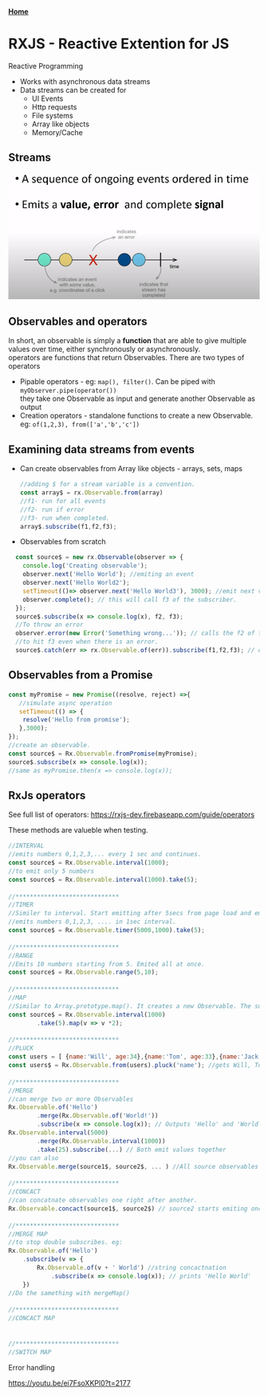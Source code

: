 **[Home](../../index.md)**  
# RXJS - Reactive Extention for JS
Reactive Programming

- Works with asynchronous data streams
- Data streams can be created for
  - UI Events
  - Http requests
  - File systems
  - Array like objects
  - Memory/Cache
  
## Streams
<img src="/assets/images/rxjs-stream.png" alt="drawing" width="600"/>

## Observables and operators
In short, an observable is simply a **function** that are able to give multiple values over time, either synchronously or asynchronously.   
operators are functions that return Observables. There are two types of operators    
- Pipable operators - eg: ```map(), filter()```. Can be piped with ```myObserver.pipe(operator())```     
		 they take one Observable as input and generate another Observable as output      
- Creation operators - standalone functions to create a new Observable. eg: ```of(1,2,3), from(['a','b','c'])```

## Examining data streams from events

- Can create observables from Array like objects - arrays, sets, maps 
  ```js
  //adding $ for a stream variable is a convention.
  const array$ = rx.Observable.from(array)
  //f1- run for all events
  //f2- run if error
  //f3- run when completed.
  array$.subscribe(f1,f2,f3); 
  ```
- Observables from scratch

```js
  const source$ = new rx.Observable(observer => {
  	console.log('Creating observable');
	observer.next('Hello World'); //emiting an event
	observer.next('Hello World2');
	setTimeout(()=> observer.next('Hello World3'), 3000); //emit next value after 3 secs.
	observer.complete(); // this will call f3 of the subscriber.
  });
  source$.subscribe(x => console.log(x), f2, f3);
  //To throw an error
  observer.error(new Error('Something wrong...')); // calls the f2 of the subscriber. But will not hit f3
  //to hit f3 even when there is an error.
  source$.catch(err => rx.Observable.of(err)).subscribe(f1,f2,f3); // of takes anything and fires an observalbe.
```
  
## Observables from a Promise

```js
const myPromise = new Promise((resolve, reject) =>{
   //simulate async operation
   setTimeout(() => {
   	resolve('Hello from promise');
   },3000);
});
//create an observable.
const source$ = Rx.Observable.fromPromise(myPromise);
source$.subscribe(x => console.log(x));
//same as myPromise.then(x => console.log(x));
```
## RxJs operators

See full list of operators: https://rxjs-dev.firebaseapp.com/guide/operators

These methods are valueble when testing. 

```js
//INTERVAL
//emits numbers 0,1,2,3,... every 1 sec and continues.
const source$ = Rx.Observable.interval(1000);
//to emit only 5 numbers
const source$ = Rx.Observable.interval(1000).take(5);

//*****************************
//TIMER
//Similer to interval. Start emitting after 5secs from page load and emits
//emits numbers 0,1,2,3, .... in 1sec interval.
const source$ = Rx.Observable.timer(5000,1000).take(5);

//*****************************
//RANGE
//Emits 10 numbers starting from 5. Emited all at once. 
const source$ = Rx.Observable.range(5,10);

//*****************************
//MAP
//Similar to Array.prototype.map(). It creates a new Observable. The subscriber gets output 0,2,4,6,8
const source$ = Rx.Observable.interval(1000)
		.take(5).map(v => v *2);

//*****************************
//PLUCK
const users = [ {name:'Will', age:34},{name:'Tom', age:33},{name:'Jack', age:35}]
const users$ = Rx.Observable.from(users).pluck('name'); //gets Will, Tom, Jack

//*****************************
//MERGE
//can merge two or more Observables
Rx.Observable.of('Hello')
		.merge(Rx.Observable.of('World!'))
		.subscribe(x => console.log(x)); // Outputs 'Hello' and 'World' seperately
Rx.Observable.interval(5000)
		.merge(Rx.Observable.interval(1000))
		.take(25).subscribe(...) // Both emit values together
//you can also
Rx.Observable.merge(source1$, source2$, ... ) //All source observables emit at the same time.

//*****************************
//CONCACT
//can concatnate observables one right after another.
Rx.Observable.concact(source1$, source2$) // source2 starts emiting once source1 is finished.

//*****************************
//MERGE MAP
//to stop double subscribes. eg:
Rx.Observable.of('Hello')
	.subscribe(v => {
		Rx.Observable.of(v + ' World') //string concactnation
			.subscribe(x => console.log(x)); // prints 'Hello World'
	})
//Do the samething with mergeMap()

//*****************************
//CONCACT MAP


//*****************************
//SWITCH MAP

```
Error handling  

https://youtu.be/ei7FsoXKPl0?t=2177
